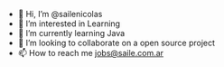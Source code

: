 - 👋 Hi, I’m @sailenicolas
- 👀 I’m interested in Learning
- 🌱 I’m currently learning Java
- 💞️ I’m looking to collaborate on a open source project
- 📫 How to reach me jobs@saile.com.ar

<!---
sailenicolas/sailenicolas is a ✨ special ✨ repository because its `README.md` (this file) appears on your GitHub profile.
You can click the Preview link to take a look at your changes.
--->
